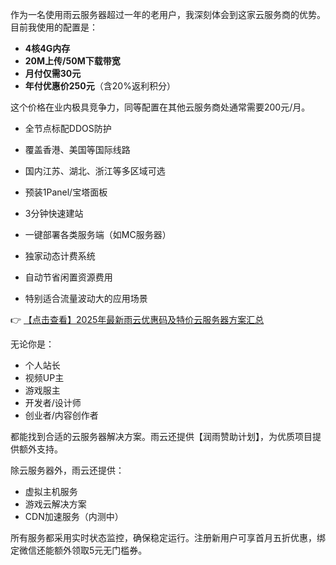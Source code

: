 

作为一名使用雨云服务器超过一年的老用户，我深刻体会到这家云服务商的优势。目前我使用的配置是：

- **4核4G内存**
- **20M上传/50M下载带宽**
- **月付仅需30元**
- **年付优惠价250元**（含20%返利积分）

这个价格在业内极具竞争力，同等配置在其他云服务商处通常需要200元/月。


- 全节点标配DDOS防护
- 覆盖香港、美国等国际线路
- 国内江苏、湖北、浙江等多区域可选

- 预装1Panel/宝塔面板
- 3分钟快速建站
- 一键部署各类服务端（如MC服务器）

- 独家动态计费系统
- 自动节省闲置资源费用
- 特别适合流量波动大的应用场景

👉 [【点击查看】2025年最新雨云优惠码及特价云服务器方案汇总](https://bit.ly/RainYun)


无论你是：
- 个人站长
- 视频UP主
- 游戏服主
- 开发者/设计师
- 创业者/内容创作者

都能找到合适的云服务器解决方案。雨云还提供【润雨赞助计划】，为优质项目提供额外支持。


除云服务器外，雨云还提供：
- 虚拟主机服务
- 游戏云解决方案
- CDN加速服务（内测中）

所有服务都采用实时状态监控，确保稳定运行。注册新用户可享首月五折优惠，绑定微信还能额外领取5元无门槛券。
